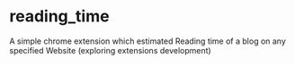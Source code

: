 # reading_time
A simple chrome extension which estimated Reading time of a blog on any specified Website (exploring extensions development)
